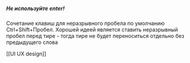 ##### Не используйте enter!



Сочетание клавиш для неразрывного пробела по умолчанию Ctrl+Shift+Пробел. Хорошей идеей является ставить неразрывный пробел перед тире - тогда тире не будет переноситься отдельно без предыдущего слова

[[UI UX design]]